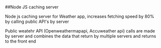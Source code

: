 ##Node JS caching server


Node js caching server for Weather app, increases fetching speed by 80% by calling public API's by server


Public weatehr API (Openweathermapapi, Accuweather api) calls are made by server and combines the data that return by multiple servers and returns to the front end
